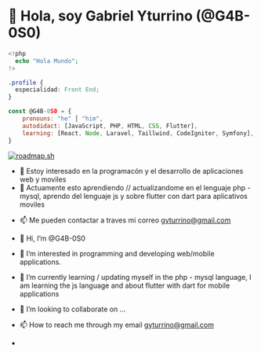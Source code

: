 # 👋 Hola, soy Gabriel Yturrino (@G4B-0S0)

```php
<!php 
  echo "Hola Mundo";
!>
```
```css
.profile {
  especialidad: Front End;
}
```

```js
const @G4B-0S0 = {
	pronouns: "he" │ "him",
	autodidact: [JavaScript, PHP, HTML, CSS, Flutter],
	learning: [React, Node, Laravel, Taillwind, CodeIgniter, Symfony],
}
```

[![roadmap.sh](https://roadmap.sh/card/tall/6633cbb396279862ae7c9baf?variant=dark)](https://roadmap.sh)



- 👀 Estoy interesado en la programacón y el desarrollo de aplicaciones web y moviles
- 🌱 Actuamente esto aprendiendo // actualizandome en el lenguaje php - mysql, aprendo del lenguaje js y sobre flutter con dart para aplicativos moviles
<!-- - 💞️ I’m looking to collaborate on ... -->
- 📫 Me pueden contactar a traves mi correo gyturrino@gmail.com


- 👋 Hi, I’m @G4B-0S0
- 👀 I’m interested in programming and developing web/mobile applications.
- 🌱 I’m currently learning / updating myself in the php - mysql language, I am learning the js language and about flutter with dart for mobile applications
- 💞️ I’m looking to collaborate on ...
- 📫 How to reach me through my email gyturrino@gmail.com

- 
<!---
G4B-0S0/G4B-0S0 is a ✨ special ✨ repository because its `README.md` (this file) appears on your GitHub profile.
You can click the Preview link to take a look at your changes.
--->
